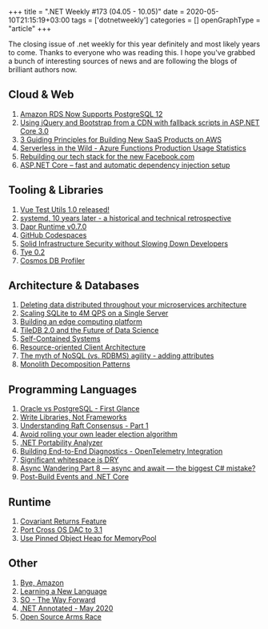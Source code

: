 +++
title = ".NET Weekly #173 (04.05 - 10.05)"
date = 2020-05-10T21:15:19+03:00
tags = ['dotnetweekly']
categories = []
openGraphType = "article"
+++

The closing issue of .net weekly for this year definitely and most likely years to come. Thanks to everyone who was reading this. I hope you've grabbed a bunch of interesting sources of news and are following the blogs of brilliant authors now.

## Cloud & Web

1. [Amazon RDS Now Supports PostgreSQL 12](https://aws.amazon.com/about-aws/whats-new/2020/03/amazon-rds-now-supports-postgresql-12/)
1. [Using jQuery and Bootstrap from a CDN with fallback scripts in ASP.NET Core 3.0](https://andrewlock.net/using-jquery-and-bootstrap-from-a-cdn-with-fallback-scripts-in-asp-net-core-3/)
1. [3 Guiding Principles for Building New SaaS Products on AWS](https://www.trek10.com/blog/guiding-priciples-for-building-saas-on-aws)
1. [Serverless in the Wild - Azure Functions Production Usage Statistics](https://mikhail.io/2020/05/serverless-in-the-wild-azure-functions-usage-stats/)
1. [Rebuilding our tech stack for the new Facebook.com](https://engineering.fb.com/web/facebook-redesign/)
1. [ASP.NET Core – fast and automatic dependency injection setup](https://www.thereformedprogrammer.net/asp-net-core-fast-and-automatic-dependency-injection-setup-2/)

<!--more-->

## Tooling & Libraries

1. [Vue Test Utils 1.0 released!](https://github.com/vuejs/vue-test-utils/releases/tag/v1.0.0)
1. [systemd, 10 years later - a historical and technical retrospective](https://blog.darknedgy.net/technology/2020/05/02/0/)
1. [Dapr Runtime v0.7.0](https://github.com/dapr/dapr/releases/tag/v0.7.0)
1. [GitHub Codespaces](https://github.com/features/codespaces)
1. [Solid Infrastructure Security without Slowing Down Developers](https://gravitational.com/blog/solid-infrastructure-security-without-slowing-down-developers/)
1. [Tye 0.2](https://github.com/dotnet/tye/releases/tag/release%2F0.2)
1. [Cosmos DB Profiler](https://ayende.com/blog/190722-A/cosmos-db-profiler)

## Architecture & Databases

1. [Deleting data distributed throughout your microservices architecture](https://blog.twitter.com/engineering/en_us/topics/infrastructure/2020/deleting-data-distributed-throughout-your-microservices-architecture.html)
1. [Scaling SQLite to 4M QPS on a Single Server](https://blog.expensify.com/2018/01/08/scaling-sqlite-to-4m-qps-on-a-single-server/)
1. [Building an edge computing platform](https://leandromoreira.com/2020/04/19/building-an-edge-computing-platform/?q=3)
1. [TileDB 2.0 and the Future of Data Science](https://medium.com/tiledb/tiledb-2-0-and-the-future-of-data-science-929cdcfe95ed)
1. [Self-Contained Systems](https://scs-architecture.org/)
1. [Resource-oriented Client Architecture](https://roca-style.org/?hnx)
1. [The myth of NoSQL (vs. RDBMS) agility - adding attributes](https://blog.dbi-services.com/the-myth-of-nosql-vs-rdbms-agility-adding-attributes/)
1. [Monolith Decomposition Patterns](https://www.infoq.com/presentations/microservices-principles-patterns/)

## Programming Languages

1. [Oracle vs PostgreSQL - First Glance](https://rolkotech.blogspot.com/2020/05/oracle-vs-postgresql.html)
1. [Write Libraries, Not Frameworks](https://www.brandonsmith.ninja/blog/libraries-not-frameworks)
1. [Understanding Raft Consensus - Part 1](https://www.micahlerner.com/2020/05/08/understanding-raft-consensus.html)
1. [Avoid rolling your own leader election algorithm](https://ayende.com/blog/190753-C/avoid-rolling-your-own-leader-election-algorithm)
1. [.NET Portability Analyzer](https://codeopinion.com/net-portability-analyzer/)
1. [Building End-to-End Diagnostics - OpenTelemetry Integration](https://jimmybogard.com/building-end-to-end-diagnostics-opentelemetry-integration/)
1. [Significant whitespace is DRY](https://blog.ploeh.dk/2020/05/04/significant-whitespace-is-dry/)
1. [Async Wandering Part 8 — async and await — the biggest C# mistake?](https://blog.adamfurmanek.pl/2020/05/09/async-wandering-part-8)
1. [Post-Build Events and .NET Core](https://jeremybytes.blogspot.com/2020/05/post-build-events-and-net-core.html)

## Runtime

1. [Covariant Returns Feature](https://github.com/dotnet/runtime/pull/35308)
1. [Port Cross OS DAC to 3.1](https://github.com/dotnet/coreclr/pull/28027)
1. [Use Pinned Object Heap for MemoryPool](https://github.com/dotnet/aspnetcore/pull/21614)

## Other

1. [Bye, Amazon](https://www.tbray.org/ongoing/When/202x/2020/04/29/Leaving-Amazon)
1. [Learning a New Language](https://pragdave.me/blog/2020/05/05/advice-on-learning-a-language.html)
1. [SO - The Way Forward](https://stackoverflow.blog/2020/05/07/the-way-forward/)
1. [.NET Annotated - May 2020](https://blog.jetbrains.com/dotnet/2020/05/06/net-annotated-may-2020/)
1. [Open Source Arms Race](https://www.yegor256.com/2020/05/05/open-source-arms-race.html)
